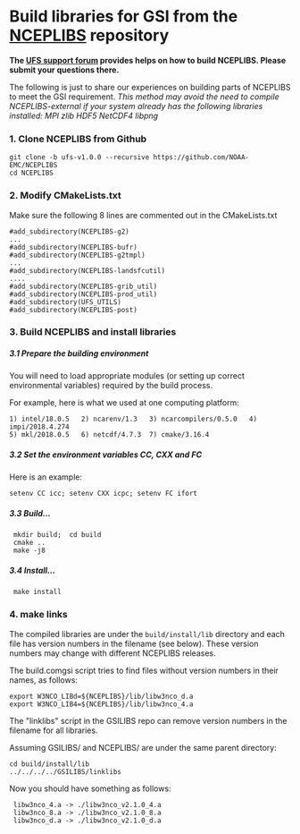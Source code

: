 # Build libraries for GSI from the [NCEPLIBS](https://github.com/NOAA-EMC/NCEPLIBS) repository

**The [UFS support forum](https://forums.ufscommunity.org) provides helps on how to build NCEPLIBS. Please submit your questions there.**

The following is just to share our experiences on building parts of NCEPLIBS to meet the GSI requirement.
*This method may avoid the need to compile NCEPLIBS-external if your system already has the following libraries installed: MPI zlib HDF5 NetCDF4 libpng*

### 1. Clone NCEPLIBS from Github
```
git clone -b ufs-v1.0.0 --recursive https://github.com/NOAA-EMC/NCEPLIBS
cd NCEPLIBS
```

### 2. Modify CMakeLists.txt
  Make sure the following 8 lines are commented out in the CMakeLists.txt
```
#add_subdirectory(NCEPLIBS-g2)
...
#add_subdirectory(NCEPLIBS-bufr)
#add_subdirectory(NCEPLIBS-g2tmpl)
...
#add_subdirectory(NCEPLIBS-landsfcutil)
....
#add_subdirectory(NCEPLIBS-grib_util)
#add_subdirectory(NCEPLIBS-prod_util)
#add_subdirectory(UFS_UTILS)
#add_subdirectory(NCEPLIBS-post)
```

### 3. Build NCEPLIBS and install libraries

##### 3.1 Prepare the building environment
You will need to load appropriate modules (or setting up correct environmental variables) required by the build process.

For example, here is what we used at one computing platform:
```
1) intel/18.0.5   2) ncarenv/1.3   3) ncarcompilers/0.5.0   4) impi/2018.4.274
5) mkl/2018.0.5   6) netcdf/4.7.3  7) cmake/3.16.4
```

##### 3.2 Set the environment variables CC, CXX and FC
Here is an example:
```
setenv CC icc; setenv CXX icpc; setenv FC ifort
```

##### 3.3 Build...
```
 mkdir build;  cd build
 cmake ..
 make -j8
```

##### 3.4 Install...
```
 make install
```

### 4. make links

The compiled libraries are under the `build/install/lib` directory and each file has version numbers in the filename (see below). These version numbers may change with different NCEPLIBS releases.

The build.comgsi script tries to find files without version numbers in their names, as follows:
```
export W3NCO_LIBd=${NCEPLIBS}/lib/libw3nco_d.a
export W3NCO_LIB4=${NCEPLIBS}/lib/libw3nco_4.a
```

The "linklibs" script in the GSILIBS repo can remove version numbers in the filename for all libraries.

Assuming GSILIBS/ and NCEPLIBS/ are under the same parent directory:
```
cd build/install/lib
../../../../GSILIBS/linklibs
```

Now you should have something as follows:
```
 libw3nco_4.a -> ./libw3nco_v2.1.0_4.a
 libw3nco_8.a -> ./libw3nco_v2.1.0_8.a
 libw3nco_d.a -> ./libw3nco_v2.1.0_d.a
```



